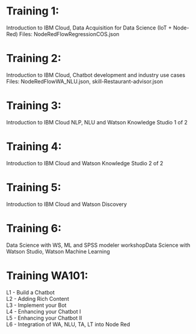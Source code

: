 # Training 1: 
Introduction to IBM Cloud, Data Acquisition for Data Science (IoT + Node-Red)
Files:
NodeRedFlowRegressionCOS.json

# Training 2:
Introduction to IBM Cloud, Chatbot development and industry use cases
Files:
NodeRedFlowWA_NLU.json,
skill-Restaurant-advisor.json

# Training 3:
Introduction to IBM Cloud NLP, NLU and Watson Knowledge Studio 1 of 2

# Training 4:
Introduction to IBM Cloud and Watson Knowledge Studio 2 of 2

# Training 5:
Introduction to IBM Cloud and Watson Discovery

# Training 6:
Data Science with WS, ML and SPSS modeler workshopData Science with 
Watson Studio, Watson Machine Learning

# Training WA101:
L1 - Build a Chatbot  
L2 - Adding Rich Content  
L3 - Implement your Bot  
L4 - Enhancing your Chatbot I  
L5 - Enhancing your Chatbot II  
L6 - Integration of WA, NLU, TA, LT into Node Red  


